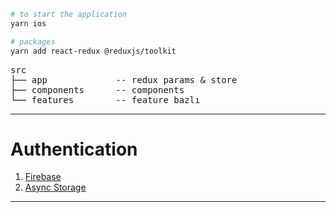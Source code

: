 ```bash
# to start the application
yarn ios
```

```bash
# packages
yarn add react-redux @reduxjs/toolkit
```

<pre>
src
├── app             -- redux params & store   
├── components      -- components
└── features        -- feature bazlı
</pre>

<hr />

# Authentication

1. [Firebase](https://console.firebase.google.com/) <br>
2. [Async Storage](https://docs.expo.dev/versions/latest/sdk/async-storage/)

<hr />
